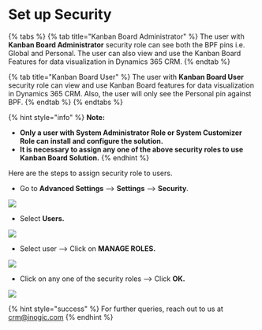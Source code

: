# Set up Security

{% tabs %}
{% tab title="Kanban Board Administrator" %}
The user with **Kanban Board Administrator** security role can see both the BPF pins i.e. Global and Personal. The user can also view and use the Kanban Board Features for data visualization in Dynamics 365 CRM.
{% endtab %}

{% tab title="Kanban Board User" %}
The user with **Kanban Board User** security role can view and use Kanban Board features for data visualization in Dynamics 365 CRM. Also, the user will only see the Personal pin against BPF.
{% endtab %}
{% endtabs %}

{% hint style="info" %}
**Note:**&#x20;

* **Only a user with System Administrator Role or System Customizer Role can install and configure the solution.**
* **It is necessary to assign any one of the above security roles to use Kanban Board Solution.**
{% endhint %}



Here are the steps to assign security role to users.

* Go to **Advanced Settings** --> **Settings** --> **Security**.

![](<../../.gitbook/assets/Set Sec\_1.png>)

* Select **Users.**

![](<../../.gitbook/assets/Set Sec\_2.png>)

* Select user --> Click on **MANAGE ROLES.**

![](<../../.gitbook/assets/Set Sec\_4.png>)

* Click on any one of the security roles --> Click **OK.**

![](<../../.gitbook/assets/Set Sec\_3.png>)

{% hint style="success" %}
For further queries, reach out to us at [crm@inogic.com](mailto:crm@inogic.com)
{% endhint %}

